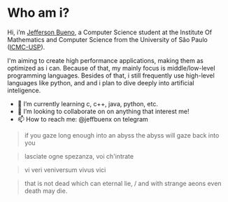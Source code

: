 # Who am i?
   Hi, i’m [Jefferson Bueno](https://www.github.com/jeffbuenx), a Computer Science student at the Institute Of Mathematics and Computer Science from the University of São Paulo ([ICMC-USP](https://www.icmc.usp.br/en/about)).

   I'm aiming to create high performance applications, making them as optimized as i can. Because of that, my mainly focus is middle/low-level programming languages.
   Besides of that, i still frequently use high-level languages like python, and and i plan to dive deeply into artificial inteligence.
- 🌱 I’m currently learning c, c++, java, python, etc.
- 💞️ I’m looking to collaborate on on anything that interest me!
- 📫 How to reach me: @jeffbuenx on telegram

<!---
jeffbuenx/jeffbuenx is a ✨ special ✨ repository because its `README.md` (this file) appears on your GitHub profile.
You can click the Preview link to take a look at your changes.
--->
    
>if you gaze long enough into an abyss the abyss will gaze back into you
    
>lasciate ogne spezanza, voi ch'intrate
  
>vi veri veniversum vivus vici
    
>that is not dead which can eternal lie, / and with strange aeons even death may die.
